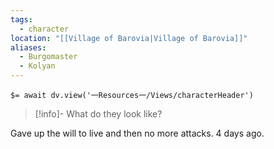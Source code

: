 ```yaml
---
tags:
  - character
location: "[[Village of Barovia|Village of Barovia]]"
aliases:
  - Burgomaster
  - Kolyan
---
```


`$= await dv.view('一Resources一/Views/characterHeader')`

> [!info]- What do they look like?
> 

Gave up the will to live and then no more attacks. 4 days ago.